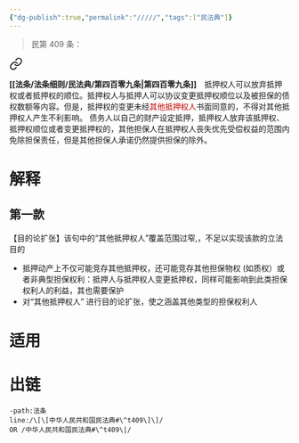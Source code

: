 ```yaml
---
{"dg-publish":true,"permalink":"/////","tags":["民法典"]}
---
```


>民第 409 条：
<div class="transclusion internal-embed is-loaded"><a class="markdown-embed-link" href="/////#t409" aria-label="Open link"><svg xmlns="http://www.w3.org/2000/svg" width="24" height="24" viewBox="0 0 24 24" fill="none" stroke="currentColor" stroke-width="2" stroke-linecap="round" stroke-linejoin="round" class="svg-icon lucide-link"><path d="M10 13a5 5 0 0 0 7.54.54l3-3a5 5 0 0 0-7.07-7.07l-1.72 1.71"></path><path d="M14 11a5 5 0 0 0-7.54-.54l-3 3a5 5 0 0 0 7.07 7.07l1.71-1.71"></path></svg></a><div class="markdown-embed">



**[[法条/法条细则/民法典/第四百零九条\|第四百零九条]]**　抵押权人可以放弃抵押权或者抵押权的顺位。抵押权人与抵押人可以协议变更抵押权顺位以及被担保的债权数额等内容。但是，抵押权的变更未经<font color="#c00000">其他抵押权人</font>书面同意的，不得对其他抵押权人产生不利影响。
债务人以自己的财产设定抵押，抵押权人放弃该抵押权、抵押权顺位或者变更抵押权的，其他担保人在抵押权人丧失优先受偿权益的范围内免除担保责任，但是其他担保人承诺仍然提供担保的除外。 

</div></div>

# 解释
## 第一款
【目的论扩张】该句中的“其他抵押权人”覆盖范围过窄,，不足以实现该款的立法目的
- 抵押动产上不仅可能竞存其他抵押权，还可能竞存其他担保物权 (如质权）或者非典型担保权利：抵押人与抵押权人变更抵押权，同样可能影响到此类担保权利人的利益，其也需要保护
- 对“其他抵押权人” 进行目的论扩张，使之涵盖其他类型的担保权利人
# 适用
# 出链
```query
-path:法条
line:/\[\[中华人民共和国民法典#\^t409\]\]/
OR /中华人民共和国民法典#\^t409\|/
```

